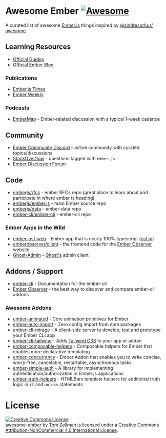 # Awesome Ember [![Awesome](https://awesome.re/badge-flat2.svg)](https://awesome.re)

A curated list of awesome [Ember.js](https://emberjs.com/) things inspired by [@sindresorhus' awesome](https://github.com/sindresorhus/awesome).

## Learning Resources
- [Official Guides](https://guides.emberjs.com/release/)
- [Official Ember Blog](https://emberjs.com/blog/)

### Publications
- [Ember.js Times](https://the-emberjs-times.ongoodbits.com/)
- [Ember Weekly](http://emberweekly.com/)

### Podcasts
- [EmberMap](https://embermap.com/podcast) - Ember-related discussion with a typical 1-week cadence

## Community
- [Ember Community Discord](https://discordapp.com/invite/zT3asNS) - active community with curated topics/discussions
- [StackOverflow](http://stackoverflow.com/questions/tagged/ember.js) - questions tagged with `ember.js`
- [Ember Discussion Forum](http://discuss.emberjs.com/)

## Code
- [emberjs/rfcs](https://github.com/emberjs/rfcs) - ember RFCs repo (great place to learn about and participate in where ember is heading)
- [emberjs/ember.js](https://github.com/emberjs/ember.js) - main Ember source repo
- [emberjs/data](https://github.com/emberjs/data) - ember-data repo
- [ember-cli/ember-cli](https://github.com/ember-cli/ember-cli) - ember-cli repo

### Ember Apps in the Wild
- [ember-osf-web](https://github.com/CenterForOpenScience/ember-osf-web) - Ember app that is nearly 100% typescript ([osf.io](https://osf.io))
- [emberobserver/client](https://github.com/emberobserver/client) - the frontend code for the [Ember Observer](https://emberobserver.com/) website
- [Ghost-Admin](https://github.com/TryGhost/Ghost-Admin) - [Ghost's](https://ghost.org) admin client

## Addons / Support
- [ember-cli](https://ember-cli.com/) - Documentation for the ember-cli
- [Ember Observer](https://emberobserver.com/) - the best way to discover and compare ember-cli addons

### Awesome Addons
- [ember-animated](https://github.com/ember-animation/ember-animated) - Core animation primitives for Ember
- [ember-auto-import](https://github.com/ef4/ember-auto-import) - Zero config import from npm packages
- [ember-cli-mirage](https://github.com/samselikoff/ember-cli-mirage) - A client-side server to develop, test and prototype your Ember CLI app
- [ember-cli-tailwind](https://github.com/embermap/ember-cli-tailwind) - Adds [Tailwind CSS](https://tailwindcss.com/docs/what-is-tailwind/) to your app or addon
- [ember-composable-helpers](https://github.com/DockYard/ember-composable-helpers) - Composable helpers for Ember that enables more declarative templating
- [ember-concurrency](https://github.com/machty/ember-concurrency) - Ember Addon that enables you to write concise, worry-free, cancelable, restartable, asynchronous tasks
- [ember-simple-auth](https://github.com/simplabs/ember-simple-auth) - A library for implementing authentication/authorization in Ember.js applications
- [ember-truth-helpers](https://github.com/jmurphyau/ember-truth-helpers) - HTMLBars template helpers for additional truth logic in `if` and `unless` statements

License
=======================================================================

<a rel="license" href="http://creativecommons.org/licenses/by-nc/4.0/"><img alt="Creative Commons License" style="border-width:0" src="https://i.creativecommons.org/l/by-nc/4.0/88x31.png" /></a><br /><span xmlns:dct="http://purl.org/dc/terms/" href="http://purl.org/dc/dcmitype/InteractiveResource" property="dct:title" rel="dct:type">awesome-ember</span> by <a xmlns:cc="http://creativecommons.org" href="https://github.com/tzellman" property="cc:attributionName" rel="cc:attributionURL">Tom Zellman</a> is licensed under a <a rel="license" href="http://creativecommons.org/licenses/by-nc/4.0/">Creative Commons Attribution-NonCommercial 4.0 International License</a>.
